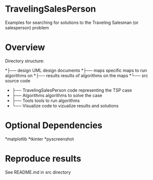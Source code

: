# TravelingSalesPerson
Examples for searching for solutions to the Traveling Salesman (or salesperson) problem

# Overview
Directory structure:

*├── design                      UML design documents
*├── maps                        specific maps to run algorithms on
*├── results                     results of algorithms on the maps
*└── src                         source code
*    ├── TravelingSalesPerson    code representing the TSP case
*    ├── Algorithms              algorithms to solve the case
*    ├── Tools                   tools to run algorithms
*    └── Visualize               code to vizualize results and solutions

# Optional Dependencies

*matplotlib
*tkinter
*pyscreenshot

# Reproduce results
See README.md in src directory